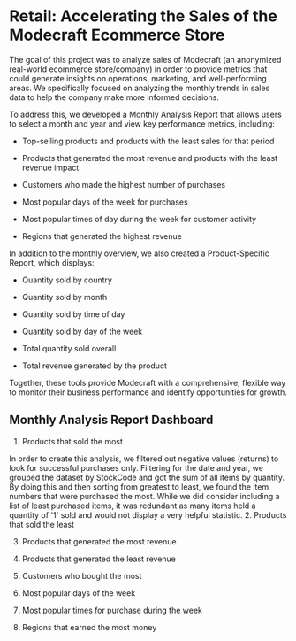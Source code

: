 # Retail: Accelerating the Sales of the Modecraft Ecommerce Store
The goal of this project was to analyze sales of Modecraft (an anonymized real-world ecommerce store/company) in order to provide metrics that could generate insights on operations, marketing, and well-performing areas. We specifically focused on analyzing the monthly trends in sales data to help the company make more informed decisions.

To address this, we developed a Monthly Analysis Report that allows users to select a month and year and view key performance metrics, including:

- Top-selling products and products with the least sales for that period

- Products that generated the most revenue and products with the least revenue impact

- Customers who made the highest number of purchases

- Most popular days of the week for purchases

- Most popular times of day during the week for customer activity

- Regions that generated the highest revenue

In addition to the monthly overview, we also created a Product-Specific Report, which displays:

- Quantity sold by country

- Quantity sold by month

- Quantity sold by time of day

- Quantity sold by day of the week

- Total quantity sold overall

- Total revenue generated by the product

Together, these tools provide Modecraft with a comprehensive, flexible way to monitor their business performance and identify opportunities for growth.

## Monthly Analysis Report Dashboard
1. Products that sold the most

In order to create this analysis, we filtered out negative values (returns) to look for successful purchases only. Filtering for the date and year, we grouped the dataset by StockCode and got the sum of all items by quantity. By doing this and then sorting from greatest to least, we found the item numbers that were purchased the most. While we did consider including a list of least purchased items, it was redundant as many items held a quantity of '1' sold and would not display a very helpful statistic.
2. Products that sold the least

3. Products that generated the most revenue

4. Products that generated the least revenue

5. Customers who bought the most

6. Most popular days of the week

7. Most popular times for purchase during the week

8. Regions that earned the most money
